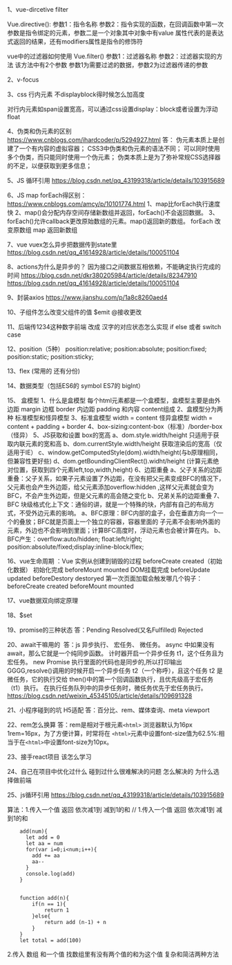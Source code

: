1、vue-dircetive filter

Vue.directive():
参数1：指令名称
参数2：指令实现的函数，在回调函数中第一次参数是指令绑定的元素，参数二是一个对象其中对象中有value 属性代表的是表达式返回的结果，还有modifiers属性是指令的修饰符

vue中的过滤器如何使用
Vue.filter()
参数1：过滤器名称
参数2：过滤器实现的方法  该方法中有2个参数  参数1为需要过滤的数据，参数2为过滤器传递的参数

2、v-focus

3、css 行内元素 不displayblock得时候怎么加高度

对行内元素如span设置宽高，可以通过css设置display：block或者设置为浮动float

4、伪类和伪元素的区别 <https://www.cnblogs.com/ihardcoder/p/5294927.html>
答：
伪元素本质上是创建了一个有内容的虚拟容器；
CSS3中伪类和伪元素的语法不同；
可以同时使用多个伪类，而只能同时使用一个伪元素；
伪类本质上是为了弥补常规CSS选择器的不足，以便获取到更多信息；

5、JS 循环引用 <https://blog.csdn.net/qq_43199318/article/details/103915689>

6、JS map forEach得区别：
        <https://www.cnblogs.com/amcy/p/10101774.html>
       1、map比forEach执行速度快
2、map()会分配内存空间存储新数组并返回，forEach()不会返回数据。
3、forEach()允许callback更改原始数组的元素。map()返回新的数组。
      forEach 改变原数组 map 返回新数组

7、vue vuex怎么异步把数据传到state里   <https://blog.csdn.net/qq_41614928/article/details/100051104>

8、actions为什么是异步的？
因为接口之间数据互相依赖，不能确定执行完成的时间
<https://blog.csdn.net/dkr380205984/article/details/82347910>
<https://blog.csdn.net/qq_41614928/article/details/100051104>

9、封装axios
<https://www.jianshu.com/p/1a8c8260aed4>

10、子组件怎么改变父组件的值 $emit @接收更改

11、后端传1234这种数字前端 改成 汉字的对应状态怎么实现 if else 或者 switch case

12、position（5种）
position:relative;
position:absolute;
position:fixed;
position:static;
position:sticky;

13、flex (常用的 还有分份)

14、数据类型（包括ES6的 symbol ES7的 bigInt）

15、 盒模型
        1、什么是盒模型
每个html元素都是一个盒模型，盒模型主要是由外边距 margin 边框 border 内边距 padding 和内容 content组成
  2、盒模型分为两种 标准模型和怪异模型
  3、标准盒模型  width = content      怪异盒模型  width = content + padding + border
  4、box-sizing:content-box（标准）/border-box（怪异）
  5、JS获取和设置 box的宽高
a、dom.style.width/height 只适用于获取内联元素的宽和高 
b、dom.currentStyle.width/height 获取渲染后的宽高（仅适用于IE）
c、window.getComputedStyle(dom).width/height(与b原理相同，但兼容性更好些)
d、dom.getBoundingClientRect().widht/height (计算元素绝对位置，获取到四个元素left,top,width,height)
  6、边距重叠
a、父子关系的边距重叠：父子关系，如果子元素设置了外边距，在没有把父元素变成BFC的情况下，父元素也会产生外边距，给父元素添加overflow:hidden ,这样父元素就会变为BFC，不会产生外边距，但是父元素的高会随之变化
b、兄弟关系的边距重叠
   7、BFC  块级格式化上下文：通俗的讲，就是一个特殊的块，内部有自己的布局方式，不受外边元素的影响。
        a、BFC原理：BFC内部的盒子，会在垂直方向一个一个的叠放；BFC就是页面上一个独立的容器，容器里面的 子元素不会影响外面的元素，外边也不会影响到里面；计算BFC高度时，浮动元素也会被计算在内。
 b、BFC产生：overflow:auto/hidden; float:left/right; position:absolute/fixed;display:inline-block/flex;

16、vue生命周期 ：Vue 实例从创建到销毁的过程
beforeCreate created（初始化数据）  初始化完成
beforeMount  mounted  DOM挂载完成
beforeUpdate updated
beforeDestory  destoryed
第一次页面加载会触发哪几个钩子：beforeCreate created beforeMount  mounted

17、vue数据双向绑定原理

18、$set

19、promise的三种状态
答：Pending  Resolved(又名Fulfilled)  Rejected

20、await干嘛用的
 答：js 异步执行、 宏任务、 微任务。
async 中如果没有 await，那么它就是一个纯同步函数。
计时器开启一个异步任务 t1，这个任务且为宏任务。
new Promise 执行里面的代码也是同步的,所以打印输出GGGG,resolve()调用的时候开启一个异步任务 t2（一个称呼），且这个任务 t2 是微任务，它的执行交给 then()中的第一个回调函数执行，且优先级高于宏任务（t1）执行。
在执行任务队列中的异步任务时，微任务优先于宏任务执行。
<https://blog.csdn.net/weixin_45345105/article/details/109691328>

21、小程序碰到的坑 H5适配
答：百分比、rem、媒体查询、meta viewport

22、rem怎么换算
答：rem是相对于根元素```<html>``` 浏览器默认为16px 1rem=16px，为了方便计算，时常将在 ```<html>```元素中设置font-size值为62.5%:相当于在```<html>```中设置font-size为10px。

23、接手react项目 该怎么学习

24、自己在项目中优化过什么 碰到过什么很难解决的问题 怎么解决的 为什么选择做前端

25、js循环引用
<https://blog.csdn.net/qq_43199318/article/details/103915689>

算法：1.传入一个值 返回 依次减1到 减到1的和
// 1.传入一个值 返回 依次减1到 减到1的和

```
    add(num){
      let add = 0
      let aa = num
      for(var i=0;i<num;i++){
        add += aa
        aa--
      } 
      console.log(add)
    }
    
    
    function add(n){
        if(n == 1){
            return 1
        }else{
            return add (n-1) + n
        }
    }
    let total = add(100)
```

2.传入 数组 和一个值 找数组里有没有两个值的和为这个值 复杂和简洁两种方法
